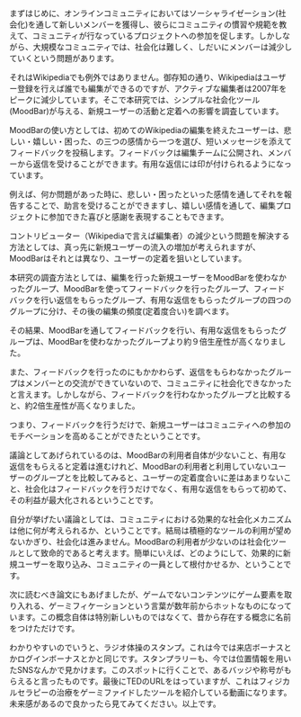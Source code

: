 まずはじめに、オンラインコミュニティにおいてはソーシャライゼーション(社会化)を通して新しいメンバーを獲得し、彼らにコミュニティの慣習や規範を教えて、コミュニティが行なっているプロジェクトへの参加を促します。しかしながら、大規模なコミュニティでは、社会化は難しく、しだいにメンバーは減少していくという問題があります。

それはWikipediaでも例外ではありません。御存知の通り、Wikipediaはユーザー登録を行えば誰でも編集ができるのですが、アクティブな編集者は2007年をピークに減少しています。そこで本研究では、シンプルな社会化ツール(MoodBar)が与える、新規ユーザーの活動と定着への影響を調査しています。

MoodBarの使い方としては、初めてのWikipediaの編集を終えたユーザーは、悲しい・嬉しい・困った、の三つの感情から一つを選び、短いメッセージを添えてフィードバックを投稿します。フィードバックは編集チームに公開され、メンバーから返信を受けることができます。有用な返信には印が付けられるようになっています。

例えば、何か問題があった時に、悲しい・困ったといった感情を通してそれを報告することで、助言を受けることができますし、嬉しい感情を通して、編集プロジェクトに参加できた喜びと感謝を表現することもできます。

コントリビューター（Wikipediaで言えば編集者）の減少という問題を解決する方法としては、真っ先に新規ユーザーの流入の増加が考えられますが、MoodBarはそれとは異なり、ユーザーの定着を狙いとしています。

本研究の調査方法としては、編集を行った新規ユーザーをMoodBarを使わなかったグループ、MoodBarを使ってフィードバックを行ったグループ、フィードバックを行い返信をもらったグループ、有用な返信をもらったグループの四つのグループに分け、その後の編集の頻度(定着度合い)を調べます。

その結果、MoodBarを通してフィードバックを行い、有用な返信をもらったグループは、MoodBarを使わなかったグループより約９倍生産性が高くなりました。

また、フィードバックを行ったのにもかかわらず、返信をもらわなかったグループはメンバーとの交流ができていないので、コミュニティに社会化できなかったと言えます。しかしながら、フィードバックを行わなかったグループと比較すると、約2倍生産性が高くなりました。

つまり、フィードバックを行うだけで、新規ユーザーはコミュニティへの参加のモチベーションを高めることができたということです。

議論としてあげられているのは、MoodBarの利用者自体が少ないこと、有用な返信をもらえると定着は進むけれど、MoodBarの利用者と利用していないユーザーのグループとを比較してみると、ユーザーの定着度合いに差はあまりないこと、社会化はフィードバックを行うだけでなく、有用な返信をもらって初めて、その利益が最大化されるということです。

自分が挙げたい議論としては、コミュニティにおける効果的な社会化メカニズムは他に何が考えられるか、ということです。結局は積極的なツールの利用が望めないかぎり、社会化は進みません。MoodBarの利用者が少ないのは社会化ツールとして致命的であると考えます。簡単にいえば、どのようにして、効果的に新規ユーザーを取り込み、コミュニティの一員として根付かせるか、ということです。

次に読むべき論文にもあげましたが、ゲームでないコンテンツにゲーム要素を取り入れる、ゲーミフィケーションという言葉が数年前からホットなものになっています。この概念自体は特別新しいものではなくて、昔から存在する概念に名前をつけただけです。

わかりやすいのでいうと、ラジオ体操のスタンプ。これは今では来店ボーナスとかログインボーナスとかと同じです。スタンプラリーも、今では位置情報を用いたSNSなんかで見かけます。このスポットに行くことで、あるバッジや称号がもらえると言ったものです。最後にTEDのURLをはっていますが、これはフィジカルセラピーの治療をゲーミファイドしたツールを紹介している動画になります。未来感があるので良かったら見てみてください。以上です。
